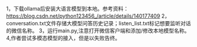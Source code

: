 1，下载ollama后安装大语言模型到本地。参考资料：https://blog.csdn.net/python123456_/article/details/140177409
2，conversation.txt文件存储大模型问答历史记录；listen_list.txt标记想要监听对话的微信名称。
3，运行main.py,注意打开微信客户端和添加/修改本地模型名称。
4,作者尝试多模态模型的接入，但是以失败告终。

